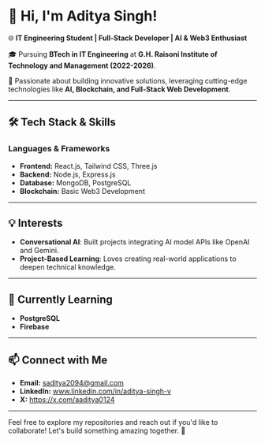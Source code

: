 # 👋 Hi, I'm Aditya Singh!  
🌐 **IT Engineering Student | Full-Stack Developer | AI & Web3 Enthusiast**  

🎓 Pursuing **BTech in IT Engineering** at **G.H. Raisoni Institute of Technology and Management (2022-2026)**.  

🚀 Passionate about building innovative solutions, leveraging cutting-edge technologies like **AI, Blockchain, and Full-Stack Web Development**.  

---

## 🛠️ Tech Stack & Skills  
### Languages & Frameworks  
- **Frontend:** React.js, Tailwind CSS, Three.js  
- **Backend:** Node.js, Express.js  
- **Database:** MongoDB, PostgreSQL  
- **Blockchain:** Basic Web3 Development  

---

## 💡 Interests  
- **Conversational AI**: Built projects integrating AI model APIs like OpenAI and Gemini.  
- **Project-Based Learning**: Loves creating real-world applications to deepen technical knowledge.  

---

## 🌱 Currently Learning  
- **PostgreSQL**
- **Firebase** 


---

## 📫 Connect with Me  
- **Email:** saditya2094@gmail.com  
- **LinkedIn:** www.linkedin.com/in/aditya-singh-v  
- **X:**  https://x.com/aaditya0124


---

Feel free to explore my repositories and reach out if you'd like to collaborate! Let's build something amazing together. 🚀  


<!---
AdityaS1204/AdityaS1204 is a ✨ special ✨ repository because its `README.md` (this file) appears on your GitHub profile.
You can click the Preview link to take a look at your changes.
--->
